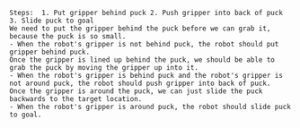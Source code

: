 
    Steps:  1. Put gripper behind puck 2. Push gripper into back of puck  3. Slide puck to goal
    We need to put the gripper behind the puck before we can grab it, because the puck is so small.
    - When the robot's gripper is not behind puck, the robot should put gripper behind puck.
    Once the gripper is lined up behind the puck, we should be able to grab the puck by moving the gripper up into it.
    - When the robot's gripper is behind puck and the robot's gripper is not around puck, the robot should push gripper into back of puck.
    Once the gripper is around the puck, we can just slide the puck backwards to the target location.
    - When the robot's gripper is around puck, the robot should slide puck to goal.